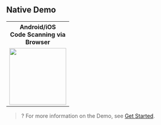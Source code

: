 ## Native Demo
<table style="width: 181px;">
  <tr >
    <th style="text-align:center;" width="50px">Android/iOS<br>Code Scanning via Browser</th>
  </tr>
  <tr>
    <td><img style="width:150px; max-width: inherit;" src="https://qcloudimg.tencent-cloud.cn/raw/91efae19444812004b4217316e21c35f.png"  /></td>
</table>

>? For more information on the Demo, see [Get Started](https://intl.cloud.tencent.com/document/product/1047/34553).
